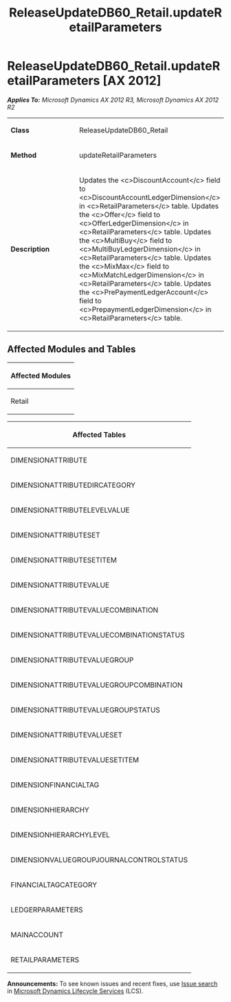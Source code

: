 ﻿---
title: ReleaseUpdateDB60_Retail.updateRetailParameters
TOCTitle: ReleaseUpdateDB60_Retail.updateRetailParameters
ms:assetid: ed2a16e6-22aa-766f-f785-f921fe43cf26
ms:mtpsurl: https://msdn.microsoft.com/en-us/library/JJ719935(v=AX.60)
ms:contentKeyID: 49712006
ms.date: 05/18/2015
mtps_version: v=AX.60
---

# ReleaseUpdateDB60\_Retail.updateRetailParameters [AX 2012]


_**Applies To:** Microsoft Dynamics AX 2012 R3, Microsoft Dynamics AX 2012 R2_

<table>
<colgroup>
<col style="width: 50%" />
<col style="width: 50%" />
</colgroup>
<tbody>
<tr class="odd">
<td><p><strong>Class</strong></p></td>
<td><p>ReleaseUpdateDB60_Retail</p></td>
</tr>
<tr class="even">
<td><p><strong>Method</strong></p></td>
<td><p>updateRetailParameters</p></td>
</tr>
<tr class="odd">
<td><p><strong>Description</strong></p></td>
<td><p>Updates the &lt;c&gt;DiscountAccount&lt;/c&gt; field to &lt;c&gt;DiscountAccountLedgerDimension&lt;/c&gt; in &lt;c&gt;RetailParameters&lt;/c&gt; table. Updates the &lt;c&gt;Offer&lt;/c&gt; field to &lt;c&gt;OfferLedgerDimension&lt;/c&gt; in &lt;c&gt;RetailParameters&lt;/c&gt; table. Updates the &lt;c&gt;MultiBuy&lt;/c&gt; field to &lt;c&gt;MultiBuyLedgerDimension&lt;/c&gt; in &lt;c&gt;RetailParameters&lt;/c&gt; table. Updates the &lt;c&gt;MixMax&lt;/c&gt; field to &lt;c&gt;MixMatchLedgerDimension&lt;/c&gt; in &lt;c&gt;RetailParameters&lt;/c&gt; table. Updates the &lt;c&gt;PrePaymentLedgerAccount&lt;/c&gt; field to &lt;c&gt;PrepaymentLedgerDimension&lt;/c&gt; in &lt;c&gt;RetailParameters&lt;/c&gt; table.</p></td>
</tr>
</tbody>
</table>


## Affected Modules and Tables

<table>
<colgroup>
<col style="width: 100%" />
</colgroup>
<thead>
<tr class="header">
<th><p>Affected Modules</p></th>
</tr>
</thead>
<tbody>
<tr class="odd">
<td><p>Retail</p></td>
</tr>
</tbody>
</table>


<table>
<colgroup>
<col style="width: 100%" />
</colgroup>
<thead>
<tr class="header">
<th><p>Affected Tables</p></th>
</tr>
</thead>
<tbody>
<tr class="odd">
<td><p>DIMENSIONATTRIBUTE</p></td>
</tr>
<tr class="even">
<td><p>DIMENSIONATTRIBUTEDIRCATEGORY</p></td>
</tr>
<tr class="odd">
<td><p>DIMENSIONATTRIBUTELEVELVALUE</p></td>
</tr>
<tr class="even">
<td><p>DIMENSIONATTRIBUTESET</p></td>
</tr>
<tr class="odd">
<td><p>DIMENSIONATTRIBUTESETITEM</p></td>
</tr>
<tr class="even">
<td><p>DIMENSIONATTRIBUTEVALUE</p></td>
</tr>
<tr class="odd">
<td><p>DIMENSIONATTRIBUTEVALUECOMBINATION</p></td>
</tr>
<tr class="even">
<td><p>DIMENSIONATTRIBUTEVALUECOMBINATIONSTATUS</p></td>
</tr>
<tr class="odd">
<td><p>DIMENSIONATTRIBUTEVALUEGROUP</p></td>
</tr>
<tr class="even">
<td><p>DIMENSIONATTRIBUTEVALUEGROUPCOMBINATION</p></td>
</tr>
<tr class="odd">
<td><p>DIMENSIONATTRIBUTEVALUEGROUPSTATUS</p></td>
</tr>
<tr class="even">
<td><p>DIMENSIONATTRIBUTEVALUESET</p></td>
</tr>
<tr class="odd">
<td><p>DIMENSIONATTRIBUTEVALUESETITEM</p></td>
</tr>
<tr class="even">
<td><p>DIMENSIONFINANCIALTAG</p></td>
</tr>
<tr class="odd">
<td><p>DIMENSIONHIERARCHY</p></td>
</tr>
<tr class="even">
<td><p>DIMENSIONHIERARCHYLEVEL</p></td>
</tr>
<tr class="odd">
<td><p>DIMENSIONVALUEGROUPJOURNALCONTROLSTATUS</p></td>
</tr>
<tr class="even">
<td><p>FINANCIALTAGCATEGORY</p></td>
</tr>
<tr class="odd">
<td><p>LEDGERPARAMETERS</p></td>
</tr>
<tr class="even">
<td><p>MAINACCOUNT</p></td>
</tr>
<tr class="odd">
<td><p>RETAILPARAMETERS</p></td>
</tr>
</tbody>
</table>

  
**Announcements:** To see known issues and recent fixes, use [Issue search](http://go.microsoft.com/fwlink/?linkid=389258) in [Microsoft Dynamics Lifecycle Services](http://go.microsoft.com/fwlink/?linkid=306505) (LCS).

